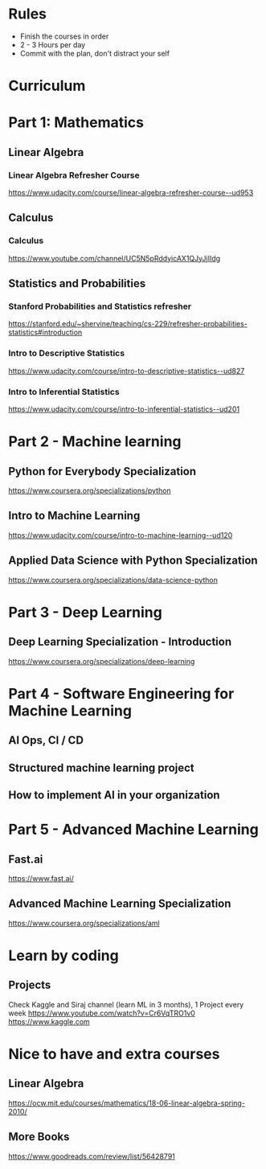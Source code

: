 # Rules
- Finish the courses in order
- 2 - 3 Hours per day
- Commit with the plan, don't distract your self

# Curriculum

# Part 1: Mathematics

## Linear Algebra
### Linear Algebra Refresher Course
https://www.udacity.com/course/linear-algebra-refresher-course--ud953

## Calculus
### Calculus
https://www.youtube.com/channel/UC5N5pRddyicAX1QJyJjIIdg

## Statistics and Probabilities
### Stanford Probabilities and Statistics refresher
https://stanford.edu/~shervine/teaching/cs-229/refresher-probabilities-statistics#introduction

### Intro to Descriptive Statistics
https://www.udacity.com/course/intro-to-descriptive-statistics--ud827

### Intro to Inferential Statistics
https://www.udacity.com/course/intro-to-inferential-statistics--ud201


# Part 2 - Machine learning
## Python for Everybody Specialization
https://www.coursera.org/specializations/python

## Intro to Machine Learning
https://www.udacity.com/course/intro-to-machine-learning--ud120

## Applied Data Science with Python Specialization
https://www.coursera.org/specializations/data-science-python


# Part 3 - Deep Learning
## Deep Learning Specialization - Introduction
https://www.coursera.org/specializations/deep-learning


# Part 4 - Software Engineering for Machine Learning
## AI Ops, CI / CD 
## Structured machine learning project
## How to implement AI in your organization


# Part 5 - Advanced Machine Learning
## Fast.ai
https://www.fast.ai/
## Advanced Machine Learning Specialization
https://www.coursera.org/specializations/aml


# Learn by coding
## Projects
Check Kaggle and Siraj channel (learn ML in 3 months), 1 Project every week
https://www.youtube.com/watch?v=Cr6VqTRO1v0
https://www.kaggle.com

# Nice to have and extra courses
## Linear Algebra
https://ocw.mit.edu/courses/mathematics/18-06-linear-algebra-spring-2010/

## More Books
https://www.goodreads.com/review/list/56428791
